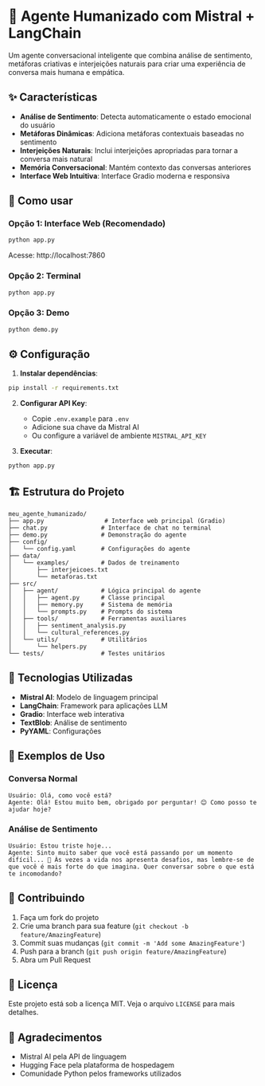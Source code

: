 # 🤖 Agente Humanizado com Mistral + LangChain

Um agente conversacional inteligente que combina análise de sentimento, metáforas criativas e interjeições naturais para criar uma experiência de conversa mais humana e empática.

## ✨ Características

- **Análise de Sentimento**: Detecta automaticamente o estado emocional do usuário
- **Metáforas Dinâmicas**: Adiciona metáforas contextuais baseadas no sentimento
- **Interjeições Naturais**: Inclui interjeições apropriadas para tornar a conversa mais natural
- **Memória Conversacional**: Mantém contexto das conversas anteriores
- **Interface Web Intuitiva**: Interface Gradio moderna e responsiva

## 🚀 Como usar

### Opção 1: Interface Web (Recomendado)
```bash
python app.py
```
Acesse: http://localhost:7860

### Opção 2: Terminal
```bash
python app.py
```

### Opção 3: Demo
```bash
python demo.py
```

## ⚙️ Configuração

1. **Instalar dependências**:
```bash
pip install -r requirements.txt
```

2. **Configurar API Key**:
   - Copie `.env.example` para `.env`
   - Adicione sua chave da Mistral AI
   - Ou configure a variável de ambiente `MISTRAL_API_KEY`

3. **Executar**:
```bash
python app.py
```

## 🏗️ Estrutura do Projeto

```
meu_agente_humanizado/
├── app.py                 # Interface web principal (Gradio)
├── chat.py               # Interface de chat no terminal
├── demo.py               # Demonstração do agente
├── config/
│   └── config.yaml       # Configurações do agente
├── data/
│   └── examples/         # Dados de treinamento
│       ├── interjeicoes.txt
│       └── metaforas.txt
├── src/
│   ├── agent/            # Lógica principal do agente
│   │   ├── agent.py      # Classe principal
│   │   ├── memory.py     # Sistema de memória
│   │   └── prompts.py    # Prompts do sistema
│   ├── tools/            # Ferramentas auxiliares
│   │   ├── sentiment_analysis.py
│   │   └── cultural_references.py
│   └── utils/            # Utilitários
│       └── helpers.py
└── tests/                # Testes unitários
```

## 🔧 Tecnologias Utilizadas

- **Mistral AI**: Modelo de linguagem principal
- **LangChain**: Framework para aplicações LLM
- **Gradio**: Interface web interativa
- **TextBlob**: Análise de sentimento
- **PyYAML**: Configurações

## 📝 Exemplos de Uso

### Conversa Normal
```
Usuário: Olá, como você está?
Agente: Olá! Estou muito bem, obrigado por perguntar! 😊 Como posso te ajudar hoje?
```

### Análise de Sentimento
```
Usuário: Estou triste hoje...
Agente: Sinto muito saber que você está passando por um momento difícil... 💙 Às vezes a vida nos apresenta desafios, mas lembre-se de que você é mais forte do que imagina. Quer conversar sobre o que está te incomodando?
```

## 🤝 Contribuindo

1. Faça um fork do projeto
2. Crie uma branch para sua feature (`git checkout -b feature/AmazingFeature`)
3. Commit suas mudanças (`git commit -m 'Add some AmazingFeature'`)
4. Push para a branch (`git push origin feature/AmazingFeature`)
5. Abra um Pull Request

## 📄 Licença

Este projeto está sob a licença MIT. Veja o arquivo `LICENSE` para mais detalhes.

## 🙏 Agradecimentos

- Mistral AI pela API de linguagem
- Hugging Face pela plataforma de hospedagem
- Comunidade Python pelos frameworks utilizados